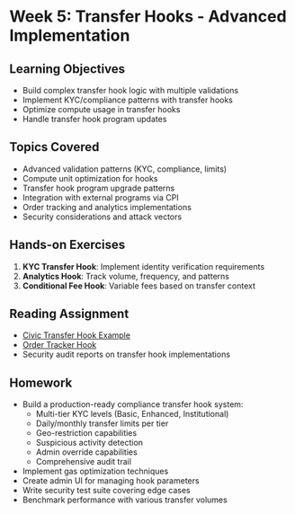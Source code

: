 # Week 5: Transfer Hooks - Advanced Implementation

## Learning Objectives

- Build complex transfer hook logic with multiple validations
- Implement KYC/compliance patterns with transfer hooks
- Optimize compute usage in transfer hooks
- Handle transfer hook program updates

## Topics Covered

- Advanced validation patterns (KYC, compliance, limits)
- Compute unit optimization for hooks
- Transfer hook program upgrade patterns
- Integration with external programs via CPI
- Order tracking and analytics implementations
- Security considerations and attack vectors

## Hands-on Exercises

1. **KYC Transfer Hook**: Implement identity verification requirements
2. **Analytics Hook**: Track volume, frequency, and patterns
3. **Conditional Fee Hook**: Variable fees based on transfer context

## Reading Assignment

- [Civic Transfer Hook Example](https://github.com/civicteam/token-extensions-transfer-hook)
- [Order Tracker Hook](https://github.com/buffalojoec/transfer-hook-order-tracker)
- Security audit reports on transfer hook implementations

## Homework

- Build a production-ready compliance transfer hook system:
  - Multi-tier KYC levels (Basic, Enhanced, Institutional)
  - Daily/monthly transfer limits per tier
  - Geo-restriction capabilities
  - Suspicious activity detection
  - Admin override capabilities
  - Comprehensive audit trail
- Implement gas optimization techniques
- Create admin UI for managing hook parameters
- Write security test suite covering edge cases
- Benchmark performance with various transfer volumes

